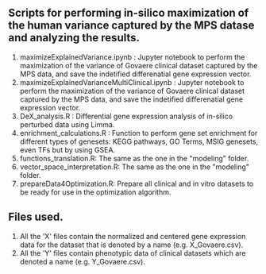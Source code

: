 ## Scripts for performing in-silico maximization of the human variance captured by the MPS datase and analyzing the results.
1. maximizeExplainedVariance.ipynb : Jupyter notebook to perform the maximization of the variance of Govaere clinical dataset captured by the MPS data, and save the indetified differenatial gene expression vector.
2. maximizeExplainedVarianceMultiClinical.ipynb : Jupyter notebook to perform the maximization of the variance of Govaere clinical dataset captured by the MPS data, and save the indetified differenatial gene expression vector.
3. DeX_analysis.R : Differential gene expression analysis of in-silico perturbed data using Limma.
4. enrichment_calculations.R : Function to perform gene set enrichment for different types of genesets: KEGG pathways, GO Terms, MSIG genesets, even TFs but by using GSEA.
5. functions_translation.R: The same as the one in the "modeling" folder.
6. vector_space_interpretation.R: The same as the one in the "modeling" folder.
7. prepareData4Optimization.R: Prepare all clinical and in vitro datasets to be ready for use in the optimization algorithm.

## Files used.
1. All the 'X' files contain the normalized and centered gene expression data for the dataset that is denoted by a name (e.g. X_Govaere.csv).
2. All the 'Y' files contain phenotypic data of clinical datasets which are denoted a name (e.g. Y_Govaere.csv).
